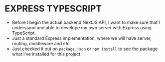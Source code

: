 # EXPRESS TYPESCRIPT
* Before I begin the actual backend NextJS API, I want to make sure that I understand and able to develope my own server with Express using TypeScript.
* Just a standard Express implementation, where we will have server, routing, middleware and etc.
* Just checked it out on `package.json` or `npm install` to see the package what I've installed for this project.